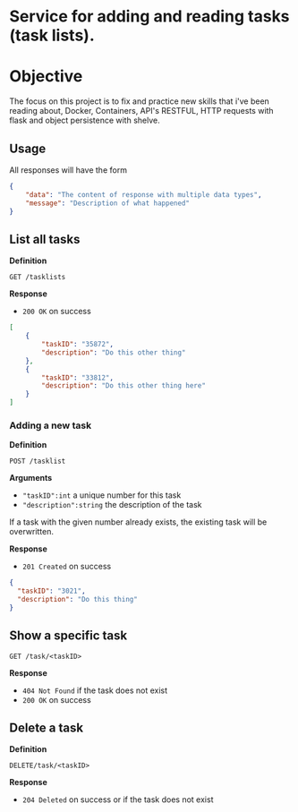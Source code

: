 # Service for adding and reading tasks (task lists).

# Objective

The focus on this project is to fix and practice new skills that i've been reading about, Docker, Containers, API's RESTFUL, HTTP requests with flask and object persistence with shelve.

## Usage

All responses will have the form

``` json
{
    "data": "The content of response with multiple data types",
    "message": "Description of what happened" 
}
```

## List all tasks

**Definition**

`GET /tasklists`

**Response**

- `200 OK` on success
``` json
[
    {
        "taskID": "35872",
        "description": "Do this other thing"
    },
    {
        "taskID": "33812",
        "description": "Do this other thing here" 
    }
]
```

### Adding a new task

**Definition**

`POST /tasklist`

**Arguments**

- `"taskID":int` a unique number for this task
- `"description":string` the description of the task

If a task with the given number already exists, the existing task will be overwritten.

**Response**
- `201 Created` on success
``` json
{
  "taskID": "3021",
  "description": "Do this thing"
}
```

## Show a specific task
`GET /task/<taskID>`

**Response**

- `404 Not Found` if the task does not exist
- `200 OK` on success

## Delete a task

**Definition**

`DELETE/task/<taskID>`

**Response**

- `204 Deleted` on success or if the task does not exist

